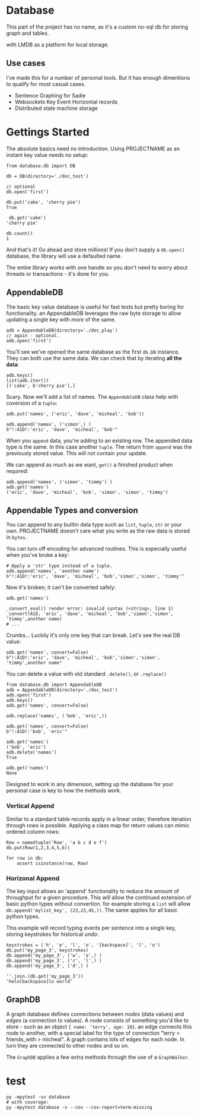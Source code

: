 # Database

This part of the project has no name, as it's a custom no-sql db for storing graph and tables.

with LMDB as a platform for local storage.

## Use cases

I've made this for a number of personal tools. But it has enough dimentions to qualify for most casual cases.

+ Sentence Graphing for Sadie
+ Websockets Key Event Horizontal records
+ Distributed state machine storage

# Gettings Started

The absolute basics need no introduction. Using PROJECTNAME as an instant key value needs no setup:

    from database.db import DB

    db = DB(directory='./doc_test')

    // optional
    db.open('first')

    db.put('cake', 'cherry pie')
    True

     db.get('cake')
    'cherry pie'

    db.count()
    1


And that's it! Go ahead and store millions! If you don't supply a `db.open()` database, the library will use a defaulted name.

The entire library works with one handle so you don't need to worry about threads or transactions - it's done for you.


## AppendableDB

The basic key value database is useful for fast tests but pretty boring for functionality. an AppendableDB leverages the raw byte storage to allow updating a single key with _more_ of the same.


    adb = AppendableDB(directory='./doc_play')
    // again - optional.
    adb.open('first')

You'll see we've opened the same database as the first `db.DB` instance. They can both use the same data. We can check that by iterating **all the data**:

    adb.keys()
    list(adb.iter())
    [('cake', b'cherry pie'),]

Scary. Now we'll add a list of names. The `AppendableDB` class help with coversion of a `tuple`:

    adb.put('names', ('eric', 'dave', 'micheal', 'bob'))

    adb.append('names', ('simon',) )
    b"!:A1D!:'eric', 'dave', 'micheal', 'bob'"

When you `append` data, you're adding to an existing row. The appended data type is the same. In this case another `tuple`. The return from `append` was the previously stored value. This will not contain your update.

We can append as much as we want, `get()` a finished product when required:

    adb.append('names', ('simon', 'timmy') )
    adb.get('names')
    ('eric', 'dave', 'micheal', 'bob', 'simon', 'simon', 'timmy')


## Appendable Types and conversion

You can append to any builtin data type such as `list`, `tuple`, `str` or your own. PROJECTNAME doesn't care what you write as the raw data is stored in `bytes`.

You can turn off encoding for advanced routines. This is especially useful when you've broke a key:

    # Apply a 'str' type instead of a tuple.
    adb.append('names', 'another name')
    b"!:A1D!:'eric', 'dave', 'micheal', 'bob','simon','simon', 'timmy'"


Now it's broken; it can't be converted safely:

    adb.get('names')

    _convert_eval() render error: invalid syntax (<string>, line 1) _convert(A1D, 'eric', 'dave', 'micheal', 'bob','simon','simon', 'timmy',another name)
    # ...


Crumbs... Luckily it's only one key that can break.
Let's see the real DB value:

    adb.get('names', convert=False)
    b"!:A1D!:'eric', 'dave', 'micheal', 'bob','simon','simon', 'timmy',another name"


You can delete a value with old standard `.delete()`, or `.replace()`

    from database.db import AppendableDB
    adb = AppendableDB(directory='./doc_test')
    adb.open('first')
    adb.keys()
    adb.get('names', convert=False)

    adb.replace('names', ('bob', 'eric',))

    adb.get('names', convert=False)
    b"!:A1D!:'bob', 'eric'"

    adb.get('names')
    ('bob', 'eric')
    adb.delete('names')
    True

    adb.get('names')
    None


Designed to work in any dimension, setting up the database for your personal case is key to how the methods work.

### Vertical Append

Similar to a standard table records apply in a linear order, therefore iteration through rows is possible. Applying a class map for return values can mimic ordered column rows:

    Row = namedtuple('Row', 'a b c d e f')
    db.put(Row(1,2,3,4,5,6))

    for row in db:
        assert isinstance(row, Row)

### Horizonal Append

The key input allows an 'append' functionality to reduce the amount of throughput for a given procedure. This will allow the continued extension of basic python types without convertion. for example storing a `list` will allow `db.append('mylist_key', (23,23,45,))`. The same applies for all basic python types.

This example will record typing events per sentence into a single key, storing keystrokes for historical _undo_:

    keystrokes = ('h', 'e', 'l', 'o', '[backspace]', 'l', 'o')
    db.put('my_page_3', keystrokes)
    db.append('my_page_3', ('w', 'o',) )
    db.append('my_page_3', ('r', 'l',) )
    db.append('my_page_3', ('d',) )

    ''.join.(db.get('my_page_3'))
    'helo[backspace]lo world'


## GraphDB

A graph database defines connections between _nodes_ (data values) and _edges_ (a connection to values). A node consists of something you'd like to store - such as an object `{ name: 'terry', age: 10}`. an edge connects this node to another, with a special label for the type of connection "terry > friends_with > micheal".
A graph contains lots of edges for each node. In turn they are connected to other nodes and so on.

The `GraphDB` applies a few extra methods through the use of a `GraphWalker`.


# test

    py -mpytest -sv database
    # with coverage:
    py -mpytest database -v --cov --cov-report=term-missing

